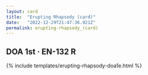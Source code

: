 ```yaml
---
layout: card
title:  "Erupting Rhapsody (card)"
date:   "2022-12-29T21:47:36.921Z"
permalink: erupting-rhapsody_(card)
---
```


## DOA 1st &middot; EN-132 R

{% include templates/erupting-rhapsody-doa1e.html %}
